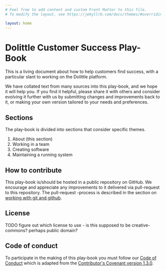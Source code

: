 ```yaml
---
# Feel free to add content and custom Front Matter to this file.
# To modify the layout, see https://jekyllrb.com/docs/themes/#overriding-theme-defaults

layout: home
---
```

# Dolittle Customer Success Play-Book
This is a living document about how to help customers find success, with a particular slant to working on the Dolittle
platform.

We have collated text from many sources into this play-book, and we hope it will help you. If you find it helpful, please
share it with others and consider evolving it further with us by submitting changes and improvements back to it, or
making your own version tailored to your needs and preferences.

## Sections

The play-book is divided into sections that consider specific themes.
1. About (this section)
2. Working in a team
3. Creating software
4. Maintaining a running system

## How to contribute

This play-book is/should be hosted in a public repository on GitHub. We encourage and appreciate any improvements to it
delivered via pull-request to this repository. The pull-request -process is described in the section on [working with git
and github](add-link-here).

## License
TODO figure out which license to use - is this supposed to be creative-commons? perhaps public domain?

## Code of conduct
To participate in the making of this play-book you must follow our [Code of Conduct](CodeOfConduct) which is adapted
from the [Contributor's Covenant version 1.3.0](https://www.contributor-covenant.org/version/1/3/0/code-of-conduct.html).